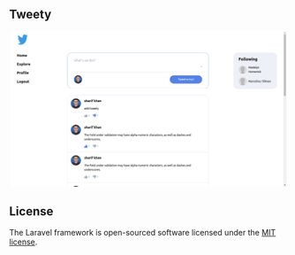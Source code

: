 ## Tweety

<p align="center"><img src="https://github.com/codersharif/tweety/blob/main/tweety.png" width="500"></p>

## License

The Laravel framework is open-sourced software licensed under the [MIT license](https://opensource.org/licenses/MIT).
